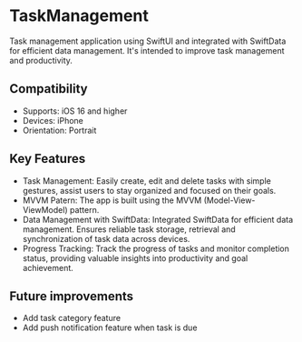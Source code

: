 # TaskManagement
Task management application using SwiftUI and integrated with SwiftData for efficient data management. It's intended to improve task management and productivity.

## Compatibility

- Supports: iOS 16 and higher
- Devices: iPhone
- Orientation: Portrait

## Key Features
- Task Management: Easily create, edit and delete tasks with simple gestures, assist users to stay organized and focused on their goals.
- MVVM Patern: The app is built using the MVVM (Model-View-ViewModel) pattern.
- Data Management with SwiftData: Integrated SwiftData for efficient data management. Ensures reliable task storage, retrieval and synchronization of task data across devices.
- Progress Tracking: Track the progress of tasks and monitor completion status, providing valuable insights into productivity and goal achievement.

## Future improvements
- Add task category feature
- Add push notification feature when task is due


